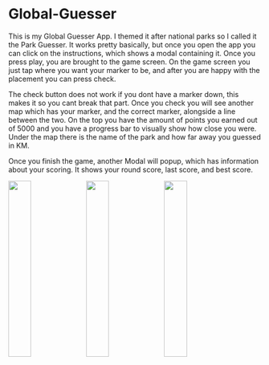 # Global-Guesser

This is my Global Guesser App. I themed it after national parks so I called it the Park Guesser. It works pretty basically, but once you open the app you can click on the instructions, which shows a modal containing it. Once you press play, you are brought to the game screen. On the game screen you just tap where you want your marker to be, and after you are happy with the placement you can press check.

The check button does not work if you dont have a marker down, this makes it so you cant break that part. Once you check you will see another map which has your marker, and the correct marker, alongside a line between the two. On the top you have the amount of points you earned out of 5000 and you have a progress bar to visually show how close you were. Under the map there is the name of the park and how far away you guessed in KM. 

Once you finish the game, another Modal will popup, which has information about your scoring. It shows your round score, last score, and best score.
<p float="left">
  <img src="https://user-images.githubusercontent.com/107354647/173237459-c8ce8dce-445b-4f77-beb3-2d13faeb5163.png" width="30%" />
  <img src="https://user-images.githubusercontent.com/107354647/173237460-c0447b7f-2cbf-4c4d-8956-5e734e7a5cd6.png" width="30%" /> 
  <img src="https://user-images.githubusercontent.com/107354647/173237463-d496e769-61fd-40b7-b71d-2c8eca533211.png" width="30%" /> 
</p>


